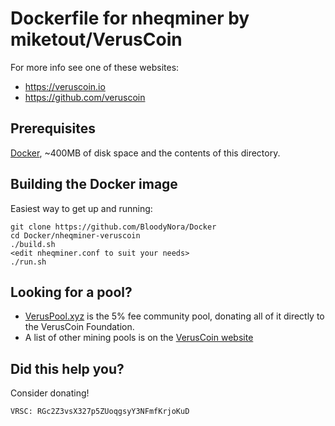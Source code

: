 # Dockerfile for nheqminer by miketout/VerusCoin

For more info see one of these websites: 

 * https://veruscoin.io
 * https://github.com/veruscoin

## Prerequisites

[Docker](https://docs.docker.com/install/), ~400MB of disk space and the contents of this directory.


## Building the Docker image

Easiest way to get up and running:

```
git clone https://github.com/BloodyNora/Docker
cd Docker/nheqminer-veruscoin
./build.sh
<edit nheqminer.conf to suit your needs>
./run.sh
```

## Looking for a pool? 

 * [VerusPool.xyz](https://veruspool.xyz) is the 5% fee community pool, donating all of it directly to the VerusCoin Foundation.
 * A list of other mining pools is on the [VerusCoin website](https://veruscoin.io)

## Did this help you? 

Consider donating!

```
VRSC: RGc2Z3vsX327p5ZUoqgsyY3NFmfKrjoKuD
```
